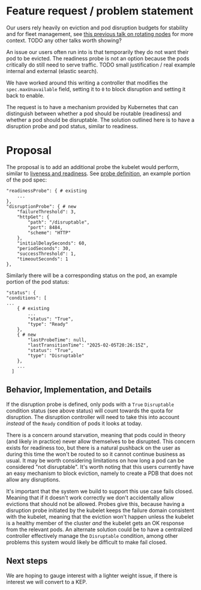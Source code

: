 # Feature request / problem statement

Our users rely heavily on eviction and pod disruption budgets for stability and for fleet management, see [this previous talk on rotating nodes](https://www.youtube.com/watch?v=KQ1obaC-ht0) for more context. TODO any other talks worth showing?

An issue our users often run into is that temporarily they do not want their pod to be evicted. The readiness probe is not an option because the pods critically do still need to serve traffic. TODO small justification / real example internal and external (elastic search).

We have worked around this writing a controller that modifies the `spec.maxUnavailable` field, setting it to `0` to block disruption and setting it back to enable.
 
The request is to have a mechanism provided by Kubernetes that can distinguish between whether a pod should be routable (readiness) and whether a pod should be disruptable. The solution outlined here is to have a disruption probe and pod status, similar to readiness.

# Proposal

The proposal is to add an additional probe the kubelet would perform, similar to [liveness and readiness](https://kubernetes.io/docs/tasks/configure-pod-container/configure-liveness-readiness-startup-probes/). See [probe definition](https://pkg.go.dev/k8s.io/api/core/v1#Probe), an example portion of the pod spec:

```
"readinessProbe": { # existing
    ...
},
"disruptionProbe": { # new
    "failureThreshold": 3,
    "httpGet": {
        "path": "/disruptable",
        "port": 8484,
        "scheme": "HTTP"
    },
    "initialDelaySeconds": 60,
    "periodSeconds": 30,
    "successThreshold": 1,
    "timeoutSeconds": 1
},

```

Similarly there will be a corresponding status on the pod, an example portion of the pod status:

```
"status": {
"conditions": [
...
    { # existing
        ...
        "status": "True",
        "type": "Ready"
    },
    { # new
        "lastProbeTime": null,
        "lastTransitionTime": "2025-02-05T20:26:15Z",
        "status": "True",
        "type": "Disruptable"
    },
    ...
  ]
```

## Behavior, Implementation, and Details

If the disruption probe is defined, only pods with a `True` `Disruptable` condition status (see above status) will count towards the quota for disruption. The disruption controller will need to take this into account *instead* of the `Ready` condition of pods it looks at today.

There is a concern around starvation, meaning that pods could in theory (and likely in practice) never allow themselves to be disrupted. This concern exists for readiness too, but there is a natural pushback on the user as during this time the won't be routed to so it cannot continue business as usual. It may be worth considering limitations on how long a pod can be considered "not disruptable". It's worth noting that this users currently have an easy mechanism to block eviction, namely to create a PDB that does not allow any disruptions.

It's important that the system we build to support this use case fails closed. Meaning that if it doesn't work correctly we don't accidentally allow evictions that should not be allowed. Probes give this, because having a disruption probe initiated by the kubelet keeps the failure domain consistent with the kubelet, meaning that the eviction won't happen unless the kubelet is a healthy member of the cluster *and* the kubelet gets an OK response from the relevant pods. An alternate solution could be to have a centralized controller effectively manage the `Disruptable` condition, among other problems this system would likely be difficult to make fail closed.

## Next steps

We are hoping to gauge interest with a lighter weight issue, if there is interest we will convert to a KEP.

